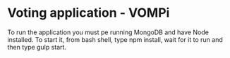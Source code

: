 # Voting application - VOMPi
To run the application you must pe running MongoDB and have Node installed. 
To start it, from bash shell, type npm install, wait for it to run and then type gulp start.
